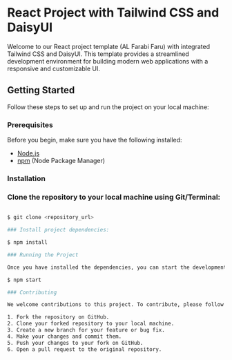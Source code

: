 # React Project with Tailwind CSS and DaisyUI

Welcome to our React project template (AL Farabi Faru) with integrated Tailwind CSS and DaisyUI. This template provides a streamlined development environment for building modern web applications with a responsive and customizable UI.

## Getting Started

Follow these steps to set up and run the project on your local machine:

### Prerequisites

Before you begin, make sure you have the following installed:

- [Node.js](https://nodejs.org/)
- [npm](https://www.npmjs.com/) (Node Package Manager)

### Installation

### Clone the repository to your local machine using Git/Terminal:

   ```bash

$ git clone <repository_url>

### Install project dependencies:

$ npm install

### Running the Project

Once you have installed the dependencies, you can start the development server to run the project:

$ npm start

### Contributing

We welcome contributions to this project. To contribute, please follow these steps:

1. Fork the repository on GitHub.
2. Clone your forked repository to your local machine.
3. Create a new branch for your feature or bug fix.
4. Make your changes and commit them.
5. Push your changes to your fork on GitHub.
6. Open a pull request to the original repository.
